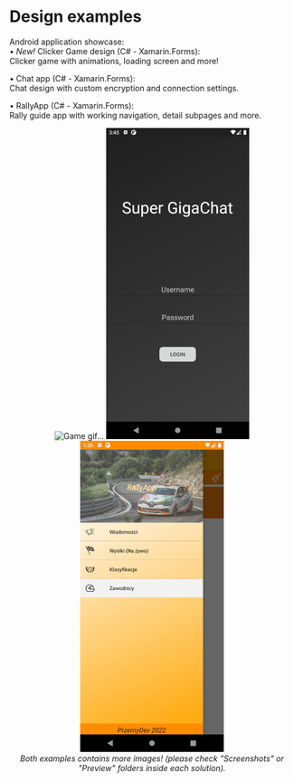 # Design examples
Android application showcase:</br>
• <i>New!</i> Clicker Game design (C# - Xamarin.Forms):</br>
Clicker game with animations, loading screen and more!

• Chat app (C# - Xamarin.Forms): </br>
 Chat design with custom encryption and connection settings.  

• RallyApp (C# - Xamarin.Forms):</br>
Rally guide app with working navigation, detail subpages and more.

<div align="center">
<img src="https://github.com/PrzemyDev/Design-examples/blob/main/GameDesign/PREVIEW/FancyPreview1.gif?raw=true)](https://raw.githubusercontent.com/PrzemyDev/Design-examples/main/GameDesign/PREVIEW/FancyPreview1.gif" alt="Game gif..." height="550" />
<img src="https://raw.githubusercontent.com/PrzemyDev/Design-examples/main/ChatDesignExample/Screenshots/LoggingPage.png" alt="Chat image..." height="550" />
<img src="https://raw.githubusercontent.com/PrzemyDev/Design-examples/main/RallyApp/Screenshots/Screenshot_1659533412.png" alt="Rally image..." height="550" />
 </br>
 <i> Both examples contains more images! (please check "Screenshots" or "Preview" folders inside each solution). </i>
</div>


